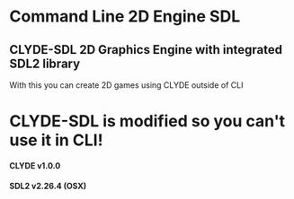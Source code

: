 # Command Line 2D Engine SDL
## CLYDE-SDL 2D Graphics Engine with integrated SDL2 library
With this you can create 2D games using CLYDE outside of CLI

# CLYDE-SDL is modified so you can't use it in CLI!
#### CLYDE v1.0.0
#### SDL2 v2.26.4 (OSX)